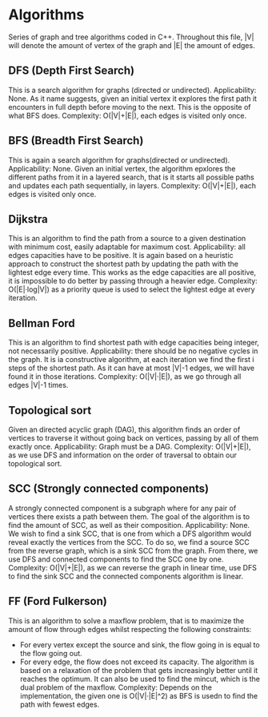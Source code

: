 # Algorithms
Series of graph and tree algorithms coded in C++. Throughout this file, |V| will denote the amount of vertex of the graph and |E| the amount of edges.

## DFS (Depth First Search)
This is a search algorithm for graphs (directed or undirected). 
Applicability: None.
As it name suggests, given an initial vertex it explores the first path it encounters in full depth before moving to the next.
This is the opposite of what BFS does.
Complexity: O(|V|+|E|), each edges is visited only once.

## BFS (Breadth First Search)
This is again a search algorithm for graphs(directed or undirected).
Applicability: None.
Given an initial vertex, the algorithm epxlores the different paths from it in a layered search, that is it starts all possible paths and updates each path sequentially,
in layers.
Complexity: O(|V|+|E|), each edges is visited only once.

## Dijkstra
This is an algorithm to find the path from a source to a given destination with minimum cost, easily adaptable for maximum cost.
Applicability: all edges capacities have to be positive.
It is again based on a heuristic approach to construct the shortest path by updating the path with the lightest edge every time. 
This works as the edge capacities are all positive, it is impossible to do better by passing through a heavier edge.
Complexity: O(|E|·log|V|) as a priority queue is used to select the lightest edge at every iteration.

## Bellman Ford

This is an algorithm to find shortest path with edge capacities being integer, not necessarily positive.
Applicability: there should be no negative cycles in the graph.
It is ia constructive algorithm, at each iteration we find the first i steps of the shortest path. As it can have at most |V|-1 edges, we will have found it in those iterations.
Complexity: O(|V|·|E|), as we go through all edges |V|-1 times.

## Topological sort
Given an directed acyclic graph (DAG), this algorithm finds an order of vertices to traverse it without going back on vertices, passing by all of them exactly once.
Applicability: Graph must be a DAG.
Complexity: O(|V|+|E|), as we use DFS and information on the order of traversal to obtain our topological sort.

## SCC (Strongly connected components)
A strongly connected component is a subgraph where for any pair of vertices there exists a path between them.
The goal of the algorithm is to find the amount of SCC, as well as their composition.
Applicability: None.
We wish to find a sink SCC, that is one from which a DFS algorithm would reveal exactly the vertices from the SCC. To do so, we find a source SCC from the reverse graph, which is a sink SCC from the graph. From there, we use DFS and connected components to find the SCC one by one. 
Complexity: O(|V|+|E|), as we can reverse the graph in linear time, use DFS to find the sink SCC and the connected components algorithm is linear.

## FF (Ford Fulkerson)
This is an algorithm to solve a maxflow problem, that is to maximize the amount of flow through edges whilst respecting the following constraints:
- For every vertex except the source and sink, the flow going in is equal to the flow going out.
- For every edge, the flow does not exceed its capacity.
The algorithm is based on a relaxation of the problem that gets increasingly better until it reaches the optimum.
It can also be used to find the mincut, which is the dual problem of the maxflow.
Complexity: Depends on the implementation, the given one is O(|V|·|E|^2) as BFS is usedn to find the path with fewest edges.
